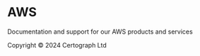 # AWS
Documentation and support for our AWS products and services

Copyright &copy; 2024 Certograph Ltd
